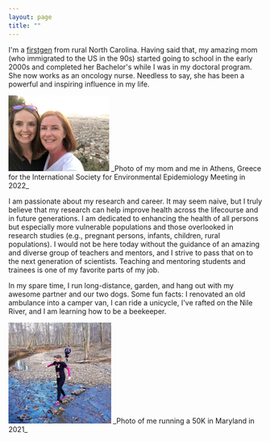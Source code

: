 ```yaml
---
layout: page
title: ""
---
```


I'm a [firstgen](https://www.google.com/search?q=first+generation+college+student&rlz=1C1VDKB_enUS987US988&oq=first+generation+&aqs=chrome.1.69i57j0i512j0i433i512j46i175i199i512j0i433i512l2j0i512j0i433i512j0i512j0i433i512.3044j0j7&sourceid=chrome&ie=UTF-8) from rural North Carolina. Having said that, my amazing mom (who immigrated to the US in the 90s) started going to school in the early 2000s and completed her Bachelor's while I was in my doctoral program. She now works as an oncology nurse. Needless to say, she has been a powerful and inspiring influence in my life.  
  
  
 <img src="https://raw.githubusercontent.com/simplydani99/simplydani99.github.io/main/images/isee2022.jpg" width="=200" height="150">
 _Photo of my mom and me in Athens, Greece for the International Society for Environmental Epidemiology Meeting in 2022_  
  
    
      
I am passionate about my research and career. It may seem naive, but I truly believe that my research can help improve health across the lifecourse and in future generations. I am dedicated to enhancing the health of all persons but especially more vulnerable populations and those overlooked in research studies (e.g., pregnant persons, infants, children, rural populations). I would not be here today without the guidance of an amazing and diverse group of teachers and mentors, and I strive to pass that on to the next generation of scientists. Teaching and mentoring students and trainees is one of my favorite parts of my job.

In my spare time, I run long-distance, garden, and hang out with my awesome partner and our two dogs. Some fun facts: I renovated an old ambulance into a camper van, I can ride a unicycle, I've rafted on the Nile River, and I am learning how to be a beekeeper.


<img src="https://raw.githubusercontent.com/simplydani99/simplydani99.github.io/main/images/nichd.png" width="=200" height="200">  
_Photo of me running a 50K in Maryland in 2021_
  

